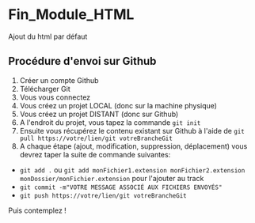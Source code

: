 # Fin_Module_HTML

Ajout du html par défaut

## Procédure d'envoi sur Github
1. Créer un compte Github
2. Télécharger Git
3. Vous vous connectez
4. Vous créez un projet LOCAL (donc sur la machine physique)
5. Vous créez un projet DISTANT (donc sur Github)
6. A l'endroit du projet, vous tapez la commande `git init`
7. Ensuite vous récupérez le contenu existant sur Github à l'aide de `git pull https://votre/lien/git votreBrancheGit`
8. A chaque étape (ajout, modification, suppression, déplacement) vous devrez taper la suite de commande suivantes:
- `git add .` ou `git add monFichier1.extension monFichier2.extension monDossier/monFichier.extension` pour l'ajouter au track
- `git commit -m"VOTRE MESSAGE ASSOCIÉ AUX FICHIERS ENVOYÉS"`
- `git push https://votre/lien/git votreBrancheGit`

Puis contemplez ! 